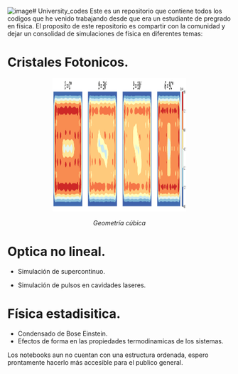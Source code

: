 ![image](https://github.com/EstebanM-98/University_codes/assets/70489292/d2fae426-f979-4780-af3b-26a4b41176ca)# University_codes
Este es un repositorio que contiene todos los codigos que he venido trabajando desde que era un estudiante de pregrado en física. El proposito de este repositorio es compartir con la comunidad y dejar un consolidad de simulaciones de física en diferentes temas:

# Cristales Fotonicos.
<center>
<img src="https://github.com/EstebanM-98/University_codes/blob/main/Images/rotation.png" style="width:300px;height:300px;">
</center>
<center>
<p><i>Geometría cúbica</i></p>
</center>

# Optica no lineal.

- Simulación de supercontinuo.

- Simulación de pulsos en cavidades laseres.

# Física estadisitica.

- Condensado de Bose Einstein.
- Efectos de forma en las propiedades termodinamicas de los sistemas.

  

Los notebooks aun no cuentan con una estructura ordenada, espero prontamente hacerlo más accesible para el publico general.
